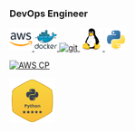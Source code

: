 ### DevOps Engineer

<p align="left"> 
    <a href="https://aws.amazon.com" target="_blank" rel="noreferrer"> <img src="https://raw.githubusercontent.com/devicons/devicon/master/icons/amazonwebservices/amazonwebservices-original-wordmark.svg" alt="aws" width="40" height="40"/> </a> 
    <a href="https://www.docker.com/" target="_blank" rel="noreferrer"> <img src="https://raw.githubusercontent.com/devicons/devicon/master/icons/docker/docker-original-wordmark.svg" alt="docker" width="40" height="40"/> </a> 
    <a href="https://git-scm.com/" target="_blank" rel="noreferrer"> <img src="https://www.vectorlogo.zone/logos/git-scm/git-scm-icon.svg" alt="git" width="40" height="40"/> </a> 
    <a href="https://www.linux.org/" target="_blank" rel="noreferrer"> <img src="https://raw.githubusercontent.com/devicons/devicon/master/icons/linux/linux-original.svg" alt="linux" width="40" height="40"/> </a> 
    <a href="https://www.python.org" target="_blank" rel="noreferrer"> <img src="https://raw.githubusercontent.com/devicons/devicon/master/icons/python/python-original.svg" alt="python" width="40" height="40"/> </a> 
</p>

<p align="left"> 
<a href="https://www.credly.com/badges/7e4c3a01-7138-4e31-8a44-eef7ffcb0bc8/public_url" target="_blank" rel="noreferrer"> <img src="https://d1.awsstatic.com/training-and-certification/certification-badges/AWS-Certified-Cloud-Practitioner_badge.634f8a21af2e0e956ed8905a72366146ba22b74c.png" alt="AWS CP" width="80" height="80"/></a>

<a href="https://www.hackerrank.com/certificates/f0a17ded1577" target="_blank" rel="noreferrer"> <img src="img/python_gold_hh.png" alt="Python Gold HackerRank" width="80" height="80"/></a>

</p>

<!--
    <iframe width="80" height="80" seamless frameborder="0" scrolling="no" src="https://www.hackerrank.com/certificates/iframe/f0a17ded1577"></iframe>


**pvictorc/pvictorc** is a ✨ _special_ ✨ repository because its `README.md` (this file) appears on your GitHub profile.

Here are some ideas to get you started:

- 🔭 I’m currently working on ...
- 🌱 I’m currently learning ...
- 👯 I’m looking to collaborate on ...
- 🤔 I’m looking for help with Cloud DevOps, DevOps Engineer, Data Engineer
- 💬 Ask me about ...
- 📫 How to reach me: ...
- 😄 Pronouns: ...
- ⚡ Fun fact: ...
-->


